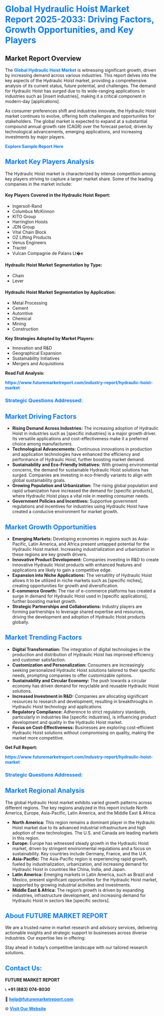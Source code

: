 <h1 style="color: #007BFF;">Global Hydraulic Hoist Market Report 2025-2033: Driving Factors, Growth Opportunities, and Key Players</h1>

<section id="overview">
<h2>Market Report Overview</h2>
<p>The <a href="https://www.futuremarketreport.com/industry-report/hydraulic-hoist-market" style="color: #007BFF; text-decoration: none;"><strong>Global Hydraulic Hoist Market</strong></a> is witnessing significant growth, driven by increasing demand across various industries. This report delves into the key aspects of the Hydraulic Hoist market, providing a comprehensive analysis of its current status, future potential, and challenges. The demand for Hydraulic Hoist has surged due to its wide-ranging applications in industries such as [insert industries], making it a critical component in modern-day [applications].</p>
<p>As consumer preferences shift and industries innovate, the Hydraulic Hoist market continues to evolve, offering both challenges and opportunities for stakeholders. The global market is expected to expand at a substantial compound annual growth rate (CAGR) over the forecast period, driven by technological advancements, emerging applications, and increasing investments by major players.</p>
</section>

<section id="overview">
<p><a href="https://www.futuremarketreport.com/request-sample/reportId=61272" style="color: #007BFF; text-decoration: none;"><strong>Explore Sample Report Here</strong></a></p>
</section>

<section id="key-players">
<h2 style="color: #007BFF;">Market Key Players Analysis</h2>
<p>The Hydraulic Hoist market is characterized by intense competition among key players striving to capture a larger market share. Some of the leading companies in the market include:</p>
<h4>Key Players Covered in the Hydraulic Hoist Report:</h4>
<ul><li>Ingersoll-Rand</li><li>Columbus McKinnon</li><li>KITO Group</li><li>Harrington Hoists</li><li>JDN Group</li><li>Vital Chain Block</li><li>OZ Lifting Products</li><li>Venus Engineers</li><li>Tractel</li><li>Vulcan Compagnie de Palans Lt�e</li></ul>
<h4>Hydraulic Hoist Market Segmentation by Type:</h4>
<ul><li>Chain</li><li>Lever</li></ul>

<h4>Hydraulic Hoist Market Segmentation by Application:</h4>
<ul><li>Metal Processing</li><li>Cement</li><li>Automtive</li><li>Chemical</li><li>Mining</li><li>Construction</li></ul>
<p><strong>Key Strategies Adopted by Market Players:</strong></p>
<ul>
<li>Innovation and R&D</li>
<li>Geographical Expansion</li>
<li>Sustainability Initiatives</li>
<li>Mergers and Acquisitions</li>
</ul>
</section>

<section>
<p><strong>Read Full Analysis: </strong></p><a href="https://www.futuremarketreport.com/industry-report/hydraulic-hoist-market" style="color: #007BFF; text-decoration: none;"><strong>https://www.futuremarketreport.com/industry-report/hydraulic-hoist-market</strong></a>
<h3 style="color: #007BFF;">Strategic Questions Addressed:</h3>
</section>

<section id="driving-factors">
<h2 style="color: #007BFF;">Market Driving Factors</h2>
<ul>
<li><strong>Rising Demand Across Industries:</strong> The increasing adoption of Hydraulic Hoist in industries such as [specific industries] is a major growth driver. Its versatile applications and cost-effectiveness make it a preferred choice among manufacturers.</li>
<li><strong>Technological Advancements:</strong> Continuous innovations in production and application technologies have enhanced the efficiency and performance of Hydraulic Hoist, further boosting market demand.</li>
<li><strong>Sustainability and Eco-Friendly Initiatives:</strong> With growing environmental concerns, the demand for sustainable Hydraulic Hoist solutions has surged. Companies are investing in eco-friendly variants to align with global sustainability goals.</li>
<li><strong>Growing Population and Urbanization:</strong> The rising global population and rapid urbanization have increased the demand for [specific products], where Hydraulic Hoist plays a vital role in meeting consumer needs.</li>
<li><strong>Government Policies and Incentives:</strong> Supportive government regulations and incentives for industries using Hydraulic Hoist have created a conducive environment for market growth.</li>
</ul>
</section>

<section id="growth-opportunities">
<h2 style="color: #007BFF;">Market Growth Opportunities</h2>
<ul>
<li><strong>Emerging Markets:</strong> Developing economies in regions such as Asia-Pacific, Latin America, and Africa present untapped potential for the Hydraulic Hoist market. Increasing industrialization and urbanization in these regions are key growth drivers.</li>
<li><strong>Innovative Product Development:</strong> Companies investing in R&D to create innovative Hydraulic Hoist products with enhanced features and applications are likely to gain a competitive edge.</li>
<li><strong>Expansion into Niche Applications:</strong> The versatility of Hydraulic Hoist allows it to be utilized in niche markets such as [specific niches], creating opportunities for growth and diversification.</li>
<li><strong>E-commerce Growth:</strong> The rise of e-commerce platforms has created a surge in demand for Hydraulic Hoist used in [specific applications], further boosting market growth.</li>
<li><strong>Strategic Partnerships and Collaborations:</strong> Industry players are forming partnerships to leverage shared expertise and resources, driving the development and adoption of Hydraulic Hoist products globally.</li>
</ul>
</section>

<section id="trending-factors">
<h2 style="color: #007BFF;">Market Trending Factors</h2>
<ul>
<li><strong>Digital Transformation:</strong> The integration of digital technologies in the production and distribution of Hydraulic Hoist has improved efficiency and customer satisfaction.</li>
<li><strong>Customization and Personalization:</strong> Consumers are increasingly seeking personalized Hydraulic Hoist solutions tailored to their specific needs, prompting companies to offer customizable options.</li>
<li><strong>Sustainability and Circular Economy:</strong> The push towards a circular economy has driven demand for recyclable and reusable Hydraulic Hoist solutions.</li>
<li><strong>Increased Investment in R&D:</strong> Companies are allocating significant resources to research and development, resulting in breakthroughs in Hydraulic Hoist technology and applications.</li>
<li><strong>Regulatory Compliance:</strong> Adherence to strict regulatory standards, particularly in industries like [specific industries], is influencing product development and quality in the Hydraulic Hoist market.</li>
<li><strong>Focus on Cost-Effectiveness:</strong> Businesses are exploring cost-efficient Hydraulic Hoist solutions without compromising on quality, making the market more competitive.</li>
</ul>
</section>

<section>
<p><strong>Get Full Report: </strong></p><a href="https://www.futuremarketreport.com/industry-report/hydraulic-hoist-market" style="color: #007BFF; text-decoration: none;"><strong>https://www.futuremarketreport.com/industry-report/hydraulic-hoist-market</strong></a>
<h3 style="color: #007BFF;">Strategic Questions Addressed:</h3>
</section>


<section id="regional-analysis">
<h2 style="color: #007BFF;">Market Regional Analysis</h2>
<p>The global Hydraulic Hoist market exhibits varied growth patterns across different regions. The key regions analyzed in this report include North America, Europe, Asia-Pacific, Latin America, and the Middle East & Africa:</p>
<ul>
<li><strong>North America:</strong> This region remains a dominant player in the Hydraulic Hoist market due to its advanced industrial infrastructure and high adoption of new technologies. The U.S. and Canada are leading markets in this region.</li>
<li><strong>Europe:</strong> Europe has witnessed steady growth in the Hydraulic Hoist market, driven by stringent environmental regulations and a focus on sustainability. Key countries include Germany, France, and the U.K.</li>
<li><strong>Asia-Pacific:</strong> The Asia-Pacific region is experiencing rapid growth, fueled by industrialization, urbanization, and increasing demand for Hydraulic Hoist in countries like China, India, and Japan.</li>
<li><strong>Latin America:</strong> Emerging markets in Latin America, such as Brazil and Mexico, present significant opportunities for the Hydraulic Hoist market, supported by growing industrial activities and investments.</li>
<li><strong>Middle East & Africa:</strong> The region’s growth is driven by expanding industries, infrastructure development, and increasing demand for Hydraulic Hoist in sectors like [specific sectors].</li>
</ul>
</section>

<footer>
<h2 style="color: #007BFF;">About FUTURE MARKET REPORT</h2>
<p>We are a trusted name in market research and advisory services, delivering actionable insights and strategic support to businesses across diverse industries. Our expertise lies in offering:</p>

<p>Stay ahead in today’s competitive landscape with our tailored research solutions.</p>

<h2 style="color: #007BFF;">Contact Us:</h2>
<p><strong>FUTURE MARKET REPORT</strong></p>
<p>📞 <strong>+91 (883) 074-8030</strong></p>
<p>📧 <strong><a href="mailto:help@futuremarketreport.com" style="color: #007BFF;">help@futuremarketreport.com</a></strong></p>
<p>🌐 <strong><a href="https://www.futuremarketreport.com/" style="color: #007BFF;">Visit Our Website</a></strong></p>
</footer>
